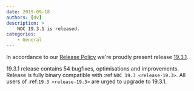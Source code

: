 ```yaml
---
date: 2019-09-18
authors: [dv]
description: >
    NOC 19.3.1 is released.
categories:
    - General
---
```

In accordance to our [Release Policy](/release-policy/)
we're proudly present release [19.3.1](https://code.getnoc.com/noc/noc/tags/19.3).

19.3.1 release contains 54 bugfixes, optimisations and improvements.
Release is fully binary compatible with :ref:`NOC 19.3 <release-19.3>`.
All users of :ref:`19.3 <release-19.3>` are urged to upgrade to 19.3.1.
